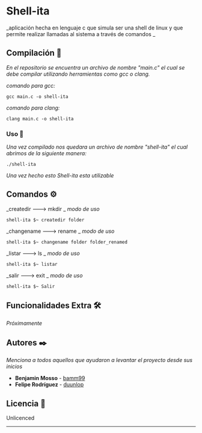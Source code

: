 # Shell-ita

_aplicación hecha en lenguaje c que simula ser una shell de linux y que permite realizar llamadas al sistema a través de comandos _

## Compilación 🚀

_En el repositorio se encuentra un archivo de nombre "main.c" el cual se debe compilar utilizando herramientas como gcc o clang._


_comando para gcc:_

```
gcc main.c -o shell-ita
```
_comando para clang:_

```
clang main.c -o shell-ita
```

### Uso 🔧

_Una vez compilado nos quedara un archivo de nombre "shell-ita" el cual abrimos de la siguiente manera:_

```
./shell-ita
```

_Una vez hecho esto Shell-ita esta utilizable_

## Comandos ⚙️

_createdir --->  mkdir _
_modo de uso_

```
shell-ita $~ createdir folder
```
_changename ---> rename _
_modo de uso_

```
shell-ita $~ changename folder folder_renamed
```

_listar --->  ls _
_modo de uso_

```
shell-ita $~ listar
```
_salir --->  exit _
_modo de uso_

```
shell-ita $~ Salir
```

## Funcionalidades Extra 🛠️

_Próximamente_

## Autores ✒️

_Menciona a todos aquellos que ayudaron a levantar el proyecto desde sus inicios_

* **Benjamin Mosso** - [bamm99](https://github.com/bamm99)
* **Felipe Rodríguez** - [duunlop](https://github.com/duunlop)

## Licencia 📄

Unlicenced

---
